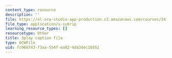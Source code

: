 ```yaml
---
content_type: resource
description: ''
file: https://ol-ocw-studio-app-production.s3.amazonaws.com/courses/24-908-creole-language-and-caribbean-identities-spring-2017/fc968743f3aa554fea024da3dec1b552_fh1bvrJN4Fc.srt
file_type: application/x-subrip
learning_resource_types: []
resourcetype: Other
title: 3play caption file
type: OCWFile
uid: fc968743-f3aa-554f-ea02-4da3dec1b552
---
```

